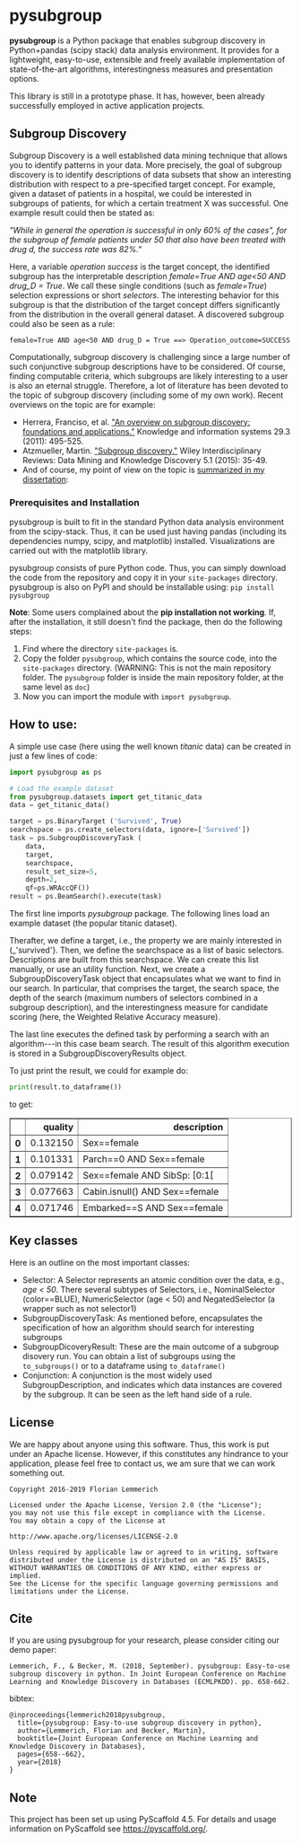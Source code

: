 <!-- These are examples of badges you might want to add to your README:
     please update the URLs accordingly

[![Built Status](https://api.cirrus-ci.com/github/<USER>/pysubgroup.svg?branch=main)](https://cirrus-ci.com/github/<USER>/pysubgroup)
[![ReadTheDocs](https://readthedocs.org/projects/pysubgroup/badge/?version=latest)](https://pysubgroup.readthedocs.io/en/stable/)
[![Coveralls](https://img.shields.io/coveralls/github/<USER>/pysubgroup/main.svg)](https://coveralls.io/r/<USER>/pysubgroup)
[![PyPI-Server](https://img.shields.io/pypi/v/pysubgroup.svg)](https://pypi.org/project/pysubgroup/)
[![Conda-Forge](https://img.shields.io/conda/vn/conda-forge/pysubgroup.svg)](https://anaconda.org/conda-forge/pysubgroup)
[![Monthly Downloads](https://pepy.tech/badge/pysubgroup/month)](https://pepy.tech/project/pysubgroup)
[![Twitter](https://img.shields.io/twitter/url/http/shields.io.svg?style=social&label=Twitter)](https://twitter.com/pysubgroup)
-->


# pysubgroup

**pysubgroup** is a Python package that enables subgroup discovery in Python+pandas (scipy stack) data analysis environment. It provides for a lightweight, easy-to-use, extensible and freely available implementation of state-of-the-art algorithms, interestingness measures and presentation options.

This library is still in a prototype phase. It has, however, been already successfully employed in active application projects.

## Subgroup Discovery

Subgroup Discovery is a well established data mining technique that allows you to identify patterns in your data.
More precisely, the goal of subgroup discovery is to identify descriptions of data subsets that show an interesting distribution with respect to a pre-specified target concept.
For example, given a dataset of patients in a hospital, we could be interested in subgroups of patients, for which a certain treatment X was successful.
One example result could then be stated as:

_"While in general the operation is successful in only 60% of the cases", for the subgroup
of female patients under 50 that also have been treated with drug d, the success rate was 82%."_

Here, a variable _operation success_ is the target concept, the identified subgroup has the interpretable description _female=True AND age<50 AND drug_D = True_. We call these single conditions (such as _female=True_) selection expressions or short _selectors_.
The interesting behavior for this subgroup is that the distribution of the target concept differs significantly from the distribution in the overall general dataset.
A discovered subgroup could also be seen as a rule:
```
female=True AND age<50 AND drug_D = True ==> Operation_outcome=SUCCESS
```
Computationally, subgroup discovery is challenging since a large number of such conjunctive subgroup descriptions have to be considered. Of course, finding computable criteria, which subgroups are likely interesting to a user is also an eternal struggle.
Therefore, a lot of literature has been devoted to the topic of subgroup discovery (including some of my own work). Recent overviews on the topic are for example:

* Herrera, Franciso, et al. ["An overview on subgroup discovery: foundations and applications."](https://scholar.google.de/scholar?q=Herrera%2C+Franciso%2C+et+al.+%E2%80%9CAn+overview+on+subgroup+discovery%3A+foundations+and+applications.%E2%80%9D+Knowledge+and+information+systems+29.3+(2011)%3A+495-525.) Knowledge and information systems 29.3 (2011): 495-525.
* Atzmueller, Martin. ["Subgroup discovery."](https://scholar.google.de/scholar?q=Atzmueller%2C+Martin.+%E2%80%9CSubgroup+discovery.%E2%80%9D+Wiley+Interdisciplinary+Reviews%3A+Data+Mining+and+Knowledge+Discovery+5.1+(2015)%3A+35-49.) Wiley Interdisciplinary Reviews: Data Mining and Knowledge Discovery 5.1 (2015): 35-49.
* And of course, my point of view on the topic is [summarized in my dissertation](https://opus.bibliothek.uni-wuerzburg.de/files/9781/Dissertation-Lemmerich.pdf):

### Prerequisites and Installation
pysubgroup is built to fit in the standard Python data analysis environment from the scipy-stack.
Thus, it can be used just having pandas (including its dependencies numpy, scipy, and matplotlib) installed. Visualizations are carried out with the matplotlib library.

pysubgroup consists of pure Python code. Thus, you can simply download the code from the repository and copy it in your `site-packages` directory.
pysubgroup is also on PyPI and should be installable using:
`pip install pysubgroup`

**Note**: Some users complained about the **pip installation not working**.
If, after the installation, it still doesn't find the package, then do the following steps:
 1. Find where the directory `site-packages` is.
 2. Copy the folder `pysubgroup`, which contains the source code, into the `site-packages` directory. (WARNING: This is not the main repository folder. The `pysubgroup` folder is inside the main repository folder, at the same level as `doc`)
 3. Now you can import the module with `import pysubgroup`.

## How to use:
A simple use case (here using the well known _titanic_ data) can be created in just a few lines of code:

```python
import pysubgroup as ps

# Load the example dataset
from pysubgroup.datasets import get_titanic_data
data = get_titanic_data()

target = ps.BinaryTarget ('Survived', True)
searchspace = ps.create_selectors(data, ignore=['Survived'])
task = ps.SubgroupDiscoveryTask (
    data,
    target,
    searchspace,
    result_set_size=5,
    depth=2,
    qf=ps.WRAccQF())
result = ps.BeamSearch().execute(task)
```
The first line imports _pysubgroup_ package.
The following lines load an example dataset (the popular titanic dataset).

Therafter, we define a target, i.e., the property we are mainly interested in (_'survived'}.
Then, we define the searchspace as a list of basic selectors. Descriptions are built from this searchspace. We can create this list manually, or use an utility function.
Next, we create a SubgroupDiscoveryTask object that encapsulates what we want to find in our search.
In particular, that comprises the target, the search space, the depth of the search (maximum numbers of selectors combined in a subgroup description), and the interestingness measure for candidate scoring (here, the Weighted Relative Accuracy measure).

The last line executes the defined task by performing a search with an algorithm---in this case beam search. The result of this algorithm execution is stored in a SubgroupDiscoveryResults object.

To just print the result, we could for example do:

```python
print(result.to_dataframe())
```

to get:

<table border="1" class="dataframe">
<thead>    <tr style="text-align: right;">      <th></th>      <th>quality</th>      <th>description</th>    </tr>  </thead>
<tbody>
    <tr>      <th>0</th>      <td>0.132150</td>      <td>Sex==female</td>    </tr>
    <tr>      <th>1</th>      <td>0.101331</td>      <td>Parch==0 AND Sex==female</td>    </tr>
    <tr>      <th>2</th>      <td>0.079142</td>      <td>Sex==female AND SibSp: [0:1[</td>    </tr>
    <tr>      <th>3</th>      <td>0.077663</td>      <td>Cabin.isnull() AND Sex==female</td>    </tr>
    <tr>      <th>4</th>      <td>0.071746</td>      <td>Embarked==S AND Sex==female</td>    </tr>
</tbody></table>


## Key classes
Here is an outline on the most important classes:
* Selector: A Selector represents an atomic condition over the data, e.g., _age < 50_. There several subtypes of Selectors, i.e., NominalSelector (color==BLUE), NumericSelector (age < 50) and NegatedSelector (a wrapper such as not selector1)
* SubgroupDiscoveryTask: As mentioned before, encapsulates the specification of how an algorithm should search for interesting subgroups
* SubgroupDicoveryResult: These are the main outcome of a subgroup disovery run. You can obtain a list of subgroups using the `to_subgroups()` or to a dataframe using `to_dataframe()`
* Conjunction: A conjunction is the most widely used SubgroupDescription, and indicates which data instances are covered by the subgroup. It can be seen as the left hand side of a rule.


## License
We are happy about anyone using this software. Thus, this work is put under an Apache license. However, if this constitutes
any hindrance to your application, please feel free to contact us, we am sure that we can work something out.

    Copyright 2016-2019 Florian Lemmerich

    Licensed under the Apache License, Version 2.0 (the "License");
    you may not use this file except in compliance with the License.
    You may obtain a copy of the License at

    http://www.apache.org/licenses/LICENSE-2.0

    Unless required by applicable law or agreed to in writing, software
    distributed under the License is distributed on an "AS IS" BASIS,
    WITHOUT WARRANTIES OR CONDITIONS OF ANY KIND, either express or implied.
    See the License for the specific language governing permissions and
    limitations under the License.

## Cite
If you are using pysubgroup for your research, please consider citing our demo paper:

    Lemmerich, F., & Becker, M. (2018, September). pysubgroup: Easy-to-use subgroup discovery in python. In Joint European Conference on Machine Learning and Knowledge Discovery in Databases (ECMLPKDD). pp. 658-662.

bibtex:

    @inproceedings{lemmerich2018pysubgroup,
      title={pysubgroup: Easy-to-use subgroup discovery in python},
      author={Lemmerich, Florian and Becker, Martin},
      booktitle={Joint European Conference on Machine Learning and Knowledge Discovery in Databases},
      pages={658--662},
      year={2018}
    }


## Note

This project has been set up using PyScaffold 4.5. For details and usage
information on PyScaffold see https://pyscaffold.org/.

